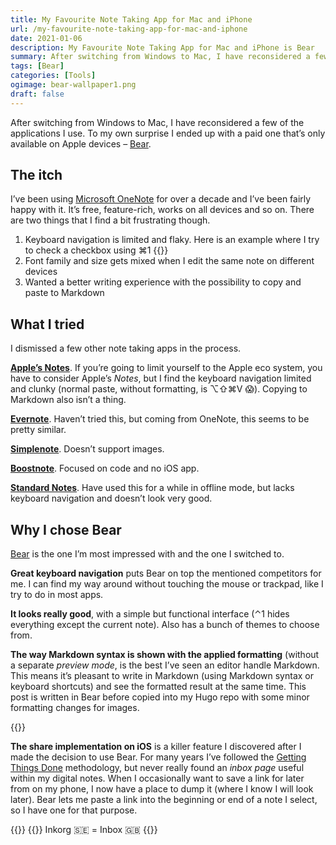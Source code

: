 ```yaml
---
title: My Favourite Note Taking App for Mac and iPhone
url: /my-favourite-note-taking-app-for-mac-and-iphone
date: 2021-01-06
description: My Favourite Note Taking App for Mac and iPhone is Bear
summary: After switching from Windows to Mac, I have reconsidered a few of the applications I use. To my own surprise I ended up with a paid one that’s only available on Apple devices – Bear.
tags: [Bear]
categories: [Tools]
ogimage: bear-wallpaper1.png
draft: false
---
```


After switching from Windows to Mac, I have reconsidered a few of the applications I use. To my own surprise I ended up with a paid one that’s only available on Apple devices – [Bear](https://bear.app).
## The itch
I’ve been using [Microsoft OneNote](http://www.onenote.com/)  for over a decade and I’ve been fairly happy with it. It’s free, feature-rich, works on all devices and so on.  There are two things that I find a bit frustrating though.

1. Keyboard navigation is limited and flaky. Here is an example where I try to check a checkbox using ⌘1
  {{<post-image image="onenote-checkbox.gif" alt="Unable to check checkbox in OneNote – animated gif" />}}
2. Font family and size gets mixed when I edit the same note on different devices
3. Wanted a better writing experience with the possibility to copy and paste to Markdown

## What I tried
I dismissed a few other note taking apps in the process.

**[Apple’s Notes](https://apps.apple.com/us/app/notes/id1110145109)**. If you’re going to limit yourself to the Apple eco system, you have to consider Apple’s _Notes_, but I find the keyboard navigation limited and clunky (normal paste, without formatting, is ⌥⇧⌘V 😱). Copying to Markdown also isn’t a thing.

**[Evernote](http://www.evernote.com)**. Haven’t tried this, but coming from OneNote, this seems to be pretty similar.

**[Simplenote](http://www.simplenote.com)**. Doesn’t support images.

**[Boostnote](http://boostnote.io)**. Focused on code and no iOS app.

**[Standard Notes](https://standardnotes.org)**. Have used this for a while in offline mode, but lacks keyboard navigation and doesn’t
look very good.

## Why I chose Bear
[Bear](http://bear.app/) is the one I’m most impressed with and the one I switched to.

**Great keyboard navigation** puts Bear on top the mentioned competitors for me. I can find my way around without touching the mouse or trackpad, like I try to do in most apps.

**It looks really good**, with a simple but functional interface (⌃1 hides everything except the current note). Also has a bunch of themes to choose from.

**The way Markdown syntax is shown with the applied formatting** (without a separate _preview mode_, is the best I’ve seen an editor handle Markdown. This means it’s pleasant to write in Markdown (using Markdown syntax or keyboard shortcuts) and see the formatted result at the same time. This post is written in Bear before copied into my Hugo repo with some minor formatting changes for images.

{{<post-image image="bear-app-writing.png" alt="Bear note taking app showing the draft for this blog post" borderless="true" />}}

**The share implementation on iOS** is a killer feature I discovered after I made the decision to use Bear. For many years I’ve followed the [Getting Things Done](https://gettingthingsdone.com/) methodology, but never really found an _inbox page_ useful within my digital notes. When I occasionally want to save a link for later from on my phone, I now have a place to dump it (where I know I will look later).  Bear lets me paste a link into the beginning or end of a note I select, so I have one for that purpose.

{{<post-image image="bear-ios-1.jpg" width="500" alt="Bear share option in iOS – Titled link" />}}
{{<post-image image="bear-ios-2.jpg" width="500" alt="Bear share option in iOS – Select note">}}
Inkorg 🇸🇪 = Inbox 🇬🇧
{{</post-image>}}
